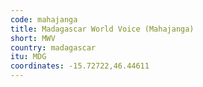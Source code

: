 ```yaml
---
code: mahajanga
title: Madagascar World Voice (Mahajanga)
short: MWV
country: madagascar
itu: MDG
coordinates: -15.72722,46.44611
---
```

